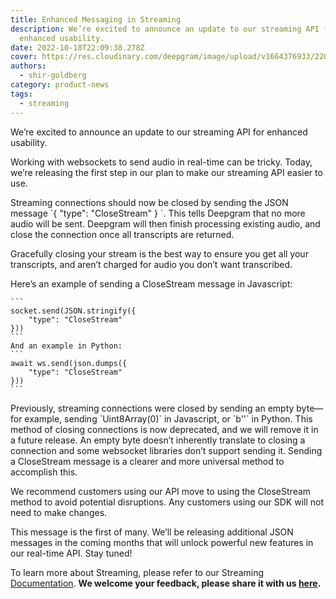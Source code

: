 ```yaml
---
title: Enhanced Messaging in Streaming
description: We’re excited to announce an update to our streaming API for
  enhanced usability.
date: 2022-10-18T22:09:38.278Z
cover: https://res.cloudinary.com/deepgram/image/upload/v1664376933/2209-Introducing-Auto-Generated-Summaries-for-Audio-Content-thumb-554x220_acfu0t.png
authors:
  - shir-goldberg
category: product-news
tags:
  - streaming
---
```

We’re excited to announce an update to our streaming API for enhanced usability.

Working with websockets to send audio in real-time can be tricky. Today, we’re releasing the first step in our plan to make our streaming API easier to use.

Streaming connections should now be closed by sending the JSON message \`{ "type": "CloseStream" } \`. This tells Deepgram that no more audio will be sent. Deepgram will then finish processing existing audio, and close the connection once all transcripts are returned. 

Gracefully closing your stream is the best way to ensure you get all your transcripts, and aren’t charged for audio you don’t want transcribed.

Here’s an example of sending a CloseStream message in Javascript:

````
```
socket.send(JSON.stringify({
    "type": "CloseStream"
}))
```
And an example in Python:
```
await ws.send(json.dumps({
    "type": "CloseStream"
}))
``` 
````

Previously, streaming connections were closed by sending an empty byte—for example, sending \`Uint8Array(0)\` in Javascript, or \`b''\` in Python. This method of closing connections is now deprecated, and we will remove it in a future release. An empty byte doesn’t inherently translate to closing a connection and some websocket libraries don’t support sending it. Sending a CloseStream message is a clearer and more universal method to accomplish this.

We recommend customers using our API move to using the CloseStream method to avoid potential disruptions. Any customers using our SDK will not need to make changes.

This message is the first of many. We’ll be releasing additional JSON messages in the coming months that will unlock powerful new features in our real-time API. Stay tuned!

To learn more about Streaming, please refer to our Streaming [Documentation](<https://developers.deepgram.com/documentation/getting-started/streaming/>). **We welcome your feedback, please share it with us [here](https://deepgram.hellonext.co/b/feedback).**